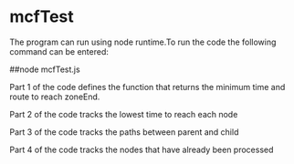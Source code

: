# mcfTest

The program can run using node runtime.To run the code the following command can be entered:

##node mcfTest.js

Part 1 of the code defines the function that returns the minimum time and route to reach zoneEnd.

Part 2 of the code tracks the lowest time to reach each node

Part 3 of the code tracks the paths between parent and child

Part 4 of the code tracks the nodes that have already been processed
